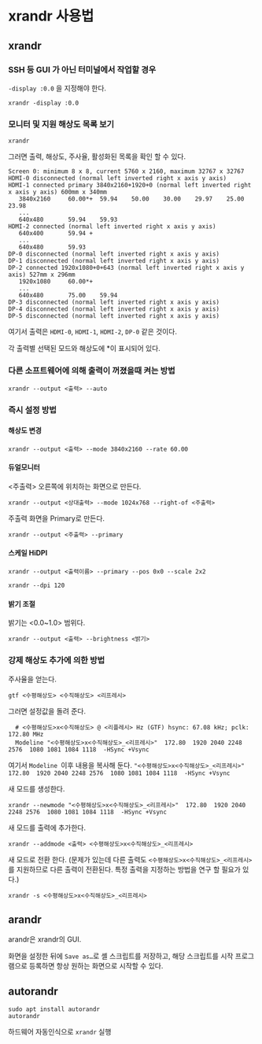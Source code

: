 # xrandr 사용법

## xrandr

### SSH 등 GUI 가 아닌 터미널에서 작업할 경우

`-display :0.0` 을 지정해야 한다.

```
xrandr -display :0.0 
```

### 모니터 및 지원 해상도 목록 보기

```
xrandr
```

그러면 출력, 해상도, 주사율, 활성화된 목록을 확인 할 수 있다.

```
Screen 0: minimum 8 x 8, current 5760 x 2160, maximum 32767 x 32767
HDMI-0 disconnected (normal left inverted right x axis y axis)
HDMI-1 connected primary 3840x2160+1920+0 (normal left inverted right x axis y axis) 600mm x 340mm
   3840x2160     60.00*+  59.94    50.00    30.00    29.97    25.00    23.98
   ...
   640x480       59.94    59.93
HDMI-2 connected (normal left inverted right x axis y axis)
   640x400       59.94 +
   ...
   640x480       59.93  
DP-0 disconnected (normal left inverted right x axis y axis)
DP-1 disconnected (normal left inverted right x axis y axis)
DP-2 connected 1920x1080+0+643 (normal left inverted right x axis y axis) 527mm x 296mm
   1920x1080     60.00*+
   ...
   640x480       75.00    59.94  
DP-3 disconnected (normal left inverted right x axis y axis)
DP-4 disconnected (normal left inverted right x axis y axis)
DP-5 disconnected (normal left inverted right x axis y axis)
```

여기서 출력은 `HDMI-0`, `HDMI-1`, `HDMI-2`, `DP-0` 같은 것이다.

각 출력별 선택된 모드와 해상도에 *이 표시되어 있다.

### 다른 소프트웨어에 의해 출력이 꺼졌을때 켜는 방법

```
xrandr --output <출력> --auto
```

### 즉시 설정 방법

#### 해상도 변경

```
xrandr --output <출력> --mode 3840x2160 --rate 60.00
```

#### 듀얼모니터

 <주출력> 오른쪽에 위치하는 화면으로 만든다.

```
xrandr --output <상대출력> --mode 1024x768 --right-of <주출력>
```

주출력 화면을 Primary로 만든다.

```
xrandr --output <주출력> --primary
```

#### 스케일 HiDPI

```
xrandr --output <출력이름> --primary --pos 0x0 --scale 2x2
```

```
xrandr --dpi 120
```

#### 밝기 조절

밝기는 <0.0~1.0> 범위다.

```
xrandr --output <출력> --brightness <밝기>
```

### 강제 해상도 추가에 의한 방법

주사율을 얻는다.

```
gtf <수평해상도> <수직해상도> <리프레시>
```

그러면 설정값을 돌려 준다.

```
  # <수평해상도>x<수직해상도> @ <리플레시> Hz (GTF) hsync: 67.08 kHz; pclk: 172.80 MHz
  Modeline "<수평해상도>x<수직해상도>_<리프레시>"  172.80  1920 2040 2248 2576  1080 1081 1084 1118  -HSync +Vsync
```

여기서 `Modeline `이후 내용을 복사해 둔다. `"<수평해상도>x<수직해상도>_<리프레시>"  172.80  1920 2040 2248 2576  1080 1081 1084 1118  -HSync +Vsync`

새 모드를 생성한다.

```
xrandr --newmode "<수평해상도>x<수직해상도>_<리프레시>"  172.80  1920 2040 2248 2576  1080 1081 1084 1118  -HSync +Vsync
```

새 모드를 출력에 추가한다.

```
xrandr --addmode <출력> <수평해상도>x<수직해상도>_<리프레시>
```

새 모드로 전환 한다. (문제가 있는데 다른 출력도 `<수평해상도>x<수직해상도>_<리프레시>`를 지원하므로 다른 출력이 전환된다. 특정 출력을 지정하는 방법을 연구 할 필요가 있다.)

```
xrandr -s <수평해상도>x<수직해상도>_<리프레시>
```

## arandr

arandr은 xrandr의 GUI.

화면을 설정한 뒤에 `Save as…`로 셸 스크립트를 저장하고, 해당 스크립트를 시작 프로그램으로 등록하면 항상 원하는 화면으로 시작할 수 있다.

## autorandr

```
sudo apt install autorandr
autorandr
```

하드웨어 자동인식으로 `xrandr` 실행
